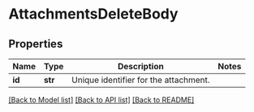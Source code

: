 # AttachmentsDeleteBody

## Properties
Name | Type | Description | Notes
------------ | ------------- | ------------- | -------------
**id** | **str** | Unique identifier for the attachment. | 

[[Back to Model list]](../README.md#documentation-for-models) [[Back to API list]](../README.md#documentation-for-api-endpoints) [[Back to README]](../README.md)


